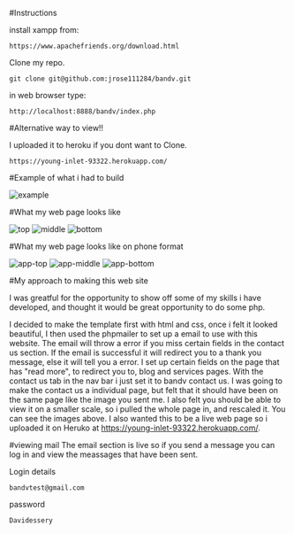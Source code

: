 #Instructions

install xampp from:
```
https://www.apachefriends.org/download.html
```

Clone my repo.
```
git clone git@github.com:jrose111284/bandv.git
```
in web browser type:
```
http://localhost:8888/bandv/index.php

```

#Alternative way to view!!

I uploaded it to heroku if you dont want to Clone.
```
https://young-inlet-93322.herokuapp.com/
```

#Example of what i had to build

![example](/img/example.png "example")

#What my web page looks like

![top](/img/top.png "top")
![middle](/img/middle.png "middle")
![bottom](/img/bottom.png "bottom")

#What my web page looks like on phone format

![app-top](/img/app-top.png "top")
![app-middle](/img/app-middle.png "middle")
![app-bottom](/img/app-bottom.png "bottom")

#My approach to making this web site

I was greatful for the opportunity to show off some of my skills i have developed, and thought it would be great opportunity to do some php.

I decided to make the template first with html and css, once i felt it looked beautiful, I then used the phpmailer to set up a email to use with this website. The email will throw a error if you miss certain fields in the contact us section. If the email is successful it will redirect you to a thank you message, else it will tell you a error. I set up certain fields on the page that has "read more", to redirect you to, blog and services pages. With the contact us tab in the nav bar i just set it to bandv contact us. I was going to make the contact us a individual page, but felt that it should have been on the same page like the image you sent me. I also felt you should be able to view it on a smaller scale, so i pulled the whole page in, and rescaled it. You can see the images above. I also wanted this to be a live web page so i uploaded it on Heruko at https://young-inlet-93322.herokuapp.com/.

#viewing mail
The email section is live so if you send a message you can log in and view the meassages that have been sent.

Login details
```
bandvtest@gmail.com
```
password
```
Davidessery
```
